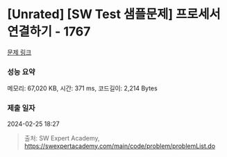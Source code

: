 # [Unrated] [SW Test 샘플문제] 프로세서 연결하기 - 1767 

[문제 링크](https://swexpertacademy.com/main/code/problem/problemDetail.do?contestProbId=AV4suNtaXFEDFAUf) 

### 성능 요약

메모리: 67,020 KB, 시간: 371 ms, 코드길이: 2,214 Bytes

### 제출 일자

2024-02-25 18:27



> 출처: SW Expert Academy, https://swexpertacademy.com/main/code/problem/problemList.do